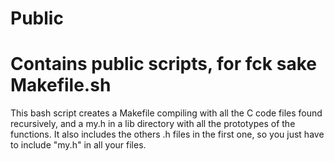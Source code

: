 Public
======

Contains public scripts, for fck sake
Makefile.sh
===========

This bash script creates a Makefile compiling with all the C code files found recursively, and a my.h in a lib directory with all the prototypes of the functions. It also includes the others .h files in the first one, so you just have to include "my.h" in all your files.

